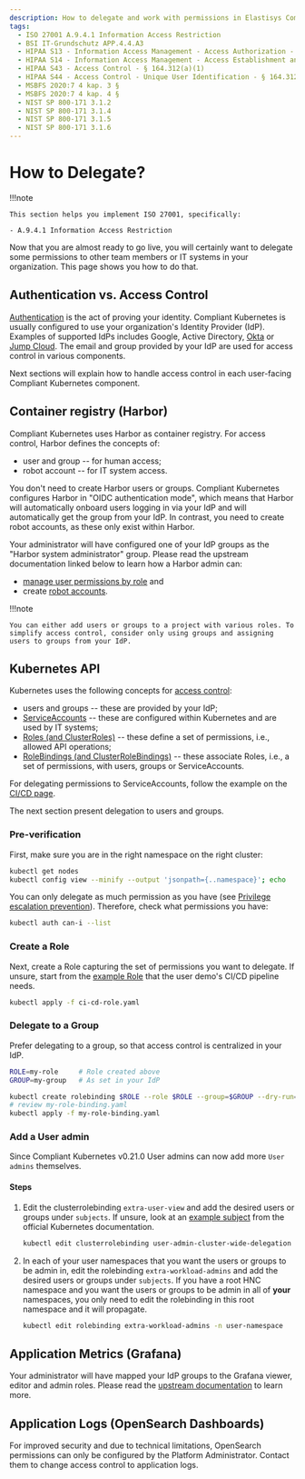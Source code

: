 ```yaml
---
description: How to delegate and work with permissions in Elastisys Compliant Kubernetes, the security-focused Kubernetes distribution.
tags:
  - ISO 27001 A.9.4.1 Information Access Restriction
  - BSI IT-Grundschutz APP.4.4.A3
  - HIPAA S13 - Information Access Management - Access Authorization - § 164.308(a)(4)(ii)(B)
  - HIPAA S14 - Information Access Management - Access Establishment and Modification - § 164.308(a)(4)(ii)(C)
  - HIPAA S43 - Access Control - § 164.312(a)(1)
  - HIPAA S44 - Access Control - Unique User Identification - § 164.312(a)(2)(i)
  - MSBFS 2020:7 4 kap. 3 §
  - MSBFS 2020:7 4 kap. 4 §
  - NIST SP 800-171 3.1.2
  - NIST SP 800-171 3.1.4
  - NIST SP 800-171 3.1.5
  - NIST SP 800-171 3.1.6
---
```


# How to Delegate?

!!!note

    This section helps you implement ISO 27001, specifically:

    - A.9.4.1 Information Access Restriction

Now that you are almost ready to go live, you will certainly want to delegate some permissions to other team members or IT systems in your organization.
This page shows you how to do that.

## Authentication vs. Access Control

[Authentication](https://en.wikipedia.org/wiki/Authentication) is the act of proving your identity. Compliant Kubernetes is usually configured to use your organization's Identity Provider (IdP). Examples of supported IdPs includes Google, Active Directory, [Okta](https://www.okta.com/) or [Jump Cloud](https://jumpcloud.com/). The email and group provided by your IdP are used for access control in various components.

Next sections will explain how to handle access control in each user-facing Compliant Kubernetes component.

## Container registry (Harbor)

Compliant Kubernetes uses Harbor as container registry. For access control, Harbor defines the concepts of:

- user and group -- for human access;
- robot account -- for IT system access.

You don't need to create Harbor users or groups. Compliant Kubernetes configures Harbor in "OIDC authentication mode", which means that Harbor will automatically onboard users logging in via your IdP and will automatically get the group from your IdP. In contrast, you need to create robot accounts, as these only exist within Harbor.

Your administrator will have configured one of your IdP groups as the "Harbor system administrator" group.
Please read the upstream documentation linked below to learn how a Harbor admin can:

- [manage user permissions by role](https://goharbor.io/docs/2.4.0/administration/managing-users/user-permissions-by-role/) and
- create [robot accounts](https://goharbor.io/docs/2.4.0/administration/robot-accounts/).

!!!note

    You can either add users or groups to a project with various roles. To simplify access control, consider only using groups and assigning users to groups from your IdP.

## Kubernetes API

Kubernetes uses the following concepts for [access control](https://kubernetes.io/docs/reference/access-authn-authz/authentication/):

- users and groups -- these are provided by your IdP;
- [ServiceAccounts](https://kubernetes.io/docs/reference/access-authn-authz/service-accounts-admin/) -- these are configured within Kubernetes and are used by IT systems;
- [Roles (and ClusterRoles)](https://kubernetes.io/docs/reference/access-authn-authz/rbac/#role-and-clusterrole) -- these define a set of permissions, i.e., allowed API operations;
- [RoleBindings (and ClusterRoleBindings)](https://kubernetes.io/docs/reference/access-authn-authz/rbac/#rolebinding-and-clusterrolebinding) -- these associate Roles, i.e., a set of permissions, with users, groups or ServiceAccounts.

For delegating permissions to ServiceAccounts, follow the example on the [CI/CD page](ci-cd.md#external-cicd).

The next section present delegation to users and groups.

### Pre-verification

First, make sure you are in the right namespace on the right cluster:

```bash
kubectl get nodes
kubectl config view --minify --output 'jsonpath={..namespace}'; echo
```

You can only delegate as much permission as you have (see [Privilege escalation prevention](https://kubernetes.io/docs/reference/access-authn-authz/rbac/#privilege-escalation-prevention-and-bootstrapping)). Therefore, check what permissions you have:

```bash
kubectl auth can-i --list
```

### Create a Role

Next, create a Role capturing the set of permissions you want to delegate. If unsure, start from the [example Role](https://github.com/elastisys/compliantkubernetes/blob/main/user-demo/deploy/ci-cd-role.yaml) that the user demo's CI/CD pipeline needs.

```bash
kubectl apply -f ci-cd-role.yaml
```

### Delegate to a Group

Prefer delegating to a group, so that access control is centralized in your IdP.

```bash
ROLE=my-role     # Role created above
GROUP=my-group   # As set in your IdP

kubectl create rolebinding $ROLE --role $ROLE --group=$GROUP --dry-run=client -o yaml > my-role-binding.yaml
# review my-role-binding.yaml
kubectl apply -f my-role-binding.yaml
```

### Add a User admin

Since Compliant Kubernetes v0.21.0 User admins can now add more `User admins` themselves.

#### Steps

1. Edit the clusterrolebinding `extra-user-view` and add the desired users or groups under `subjects`. If unsure, look at an [example subject](https://kubernetes.io/docs/reference/access-authn-authz/rbac/#referring-to-subjects) from the official Kubernetes documentation.

    ```bash
    kubectl edit clusterrolebinding user-admin-cluster-wide-delegation
    ```

1. In each of your user namespaces that you want the users or groups to be admin in, edit the rolebinding `extra-workload-admins` and add the desired users or groups under `subjects`. If you have a root HNC namespace and you want the users or groups to be admin in all of **your** namespaces, you only need to edit the rolebinding in this root namespace and it will propagate.

    ```bash
    kubectl edit rolebinding extra-workload-admins -n user-namespace
    ```

## Application Metrics (Grafana)

Your administrator will have mapped your IdP groups to the Grafana viewer, editor and admin roles.
Please read the [upstream documentation](https://grafana.com/docs/grafana/latest/administration/roles-and-permissions/) to learn more.

## Application Logs (OpenSearch Dashboards)

For improved security and due to technical limitations, OpenSearch permissions can only be configured by the Platform Administrator.
Contact them to change access control to application logs.

